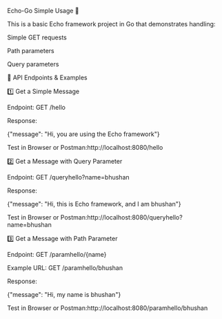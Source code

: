 Echo-Go Simple Usage 🚀

This is a basic Echo framework project in Go that demonstrates handling:

Simple GET requests

Path parameters

Query parameters

📌 API Endpoints & Examples

1️⃣ Get a Simple Message

Endpoint: GET /hello

Response:

{"message": "Hi, you are using the Echo framework"}

Test in Browser or Postman:http://localhost:8080/hello

2️⃣ Get a Message with Query Parameter

Endpoint: GET /queryhello?name=bhushan

Response:

{"message": "Hi, this is Echo framework, and I am bhushan"}

Test in Browser or Postman:http://localhost:8080/queryhello?name=bhushan

3️⃣ Get a Message with Path Parameter

Endpoint: GET /paramhello/{name}

Example URL: GET /paramhello/bhushan

Response:

{"message": "Hi, my name is bhushan"}

Test in Browser or Postman:http://localhost:8080/paramhello/bhushan

